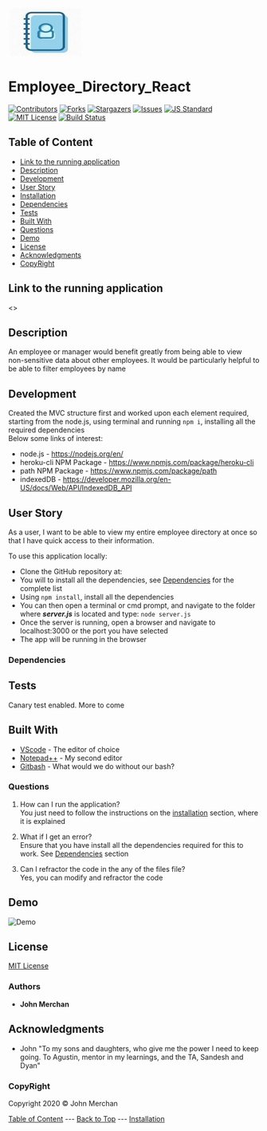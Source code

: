 <img src="https://github.com/johnnyboysydney/Employee_Directory_React/blob/master/employee_directory_react/public/logo.jpg" width="150" height="100">

# Employee_Directory_React

[contributors-shield]: https://img.shields.io/github/contributors/johnnyboysydney/Employee_Directory_React.svg?style=flat-square
[contributors-url]: https://github.com/johnnyboysydney/Employee_Directory_React/graphs/contributors
[forks-shield]: https://img.shields.io/github/forks/johnnyboysydney/Employee_Directory_React.svg?style=flat-square
[forks-url]: https://github.com/johnnyboysydney/Employee_Directory_React/network
[stars-shield]: https://img.shields.io/github/stars/johnnyboysydney/Employee_Directory_React.svg?style=flat-square
[stars-url]: https://github.com/johnnyboysydney/Employee_Directory_React/stargazers
[issues-shield]: https://img.shields.io/github/issues/johnnyboysydney/Employee_Directory_React.svg?style=flat-square
[issues-url]: https://github.com/johnnyboysydney/Employee_Directory_React/issues
[build-style-shield]: https://img.shields.io/badge/code%20style-standard-brightgreen.svg?style=flat
[build-style-url]: https://github.com/feross/standard
[license-shield]: https://img.shields.io/github/license/johnnyboysydney/Employee_Directory_React.svg?style=flat-square
[license-url]: http://choosealicense.com/licenses/mit/
[![Contributors][contributors-shield]][contributors-url] [![Forks][forks-shield]][forks-url] [![Stargazers][stars-shield]][stars-url] [![Issues][issues-shield]][issues-url] [![JS Standard][build-style-shield]][build-style-url] [![MIT License][license-shield]][license-url]
[![Build Status](https://travis-ci.com/johnnyboysydney/Employee_Directory_React.svg?branch=master)](https://travis-ci.com/johnnyboysydney/Employee_Directory_React)

## Table of Content

- [Link to the running application](#link-to-the-running-application)
- [Description](#description)
- [Development](#development)
- [User Story](#user-story)
- [Installation](#installation)
- [Dependencies](#dependencies)
- [Tests](#tests)
- [Built With](#built-with)
- [Questions](#questions)
- [Demo](#demo)
- [License](#license)
- [Acknowledgments](#acknowledgments)
- [CopyRight](#copyright)

## Link to the running application

<>

## Description

An employee or manager would benefit greatly from being able to view non-sensitive data about other employees. It would be particularly helpful to be able to filter employees by name  

## Development

Created the MVC structure first and worked upon each element required, starting from the node.js, using terminal and running ``npm i``, installing all the required dependencies  
Below some links of interest:

- node.js - <https://nodejs.org/en/>
- heroku-cli NPM Package - <https://www.npmjs.com/package/heroku-cli>
- path NPM Package - <https://www.npmjs.com/package/path>
- indexedDB - <https://developer.mozilla.org/en-US/docs/Web/API/IndexedDB_API>

## User Story

As a user, I want to be able to view my entire employee directory at once so that I have quick access to their information.

To use this application locally:

- Clone the GitHub repository at:
- You will to install all the dependencies, see [Dependencies](#dependencies) for the complete list
- Using ```npm install```, install all the dependencies
- You can then open a terminal or cmd prompt, and navigate to the folder where **_server.js_** is located and type: ``node server.js``
- Once the server is running, open a browser and navigate to localhost:3000 or the port you have selected
- The app will be running in the browser

### Dependencies

## Tests

Canary test enabled. More to come

## Built With

- [VScode](https://code.visualstudio.com/) - The editor of choice
- [Notepad++](https://notepad-plus-plus.org/) - My second editor
- [Gitbash](https://gitforwindows.org/) - What would we do without our bash?

### Questions

1. How can I run the application?  
You just need to follow the instructions on the [installation](#installation) section, where it is explained

2. What if I get an error?  
Ensure that you have install all the dependencies required for this to work. See [Dependencies](#dependencies) section

3. Can I refractor the code in the any of the files file?  
Yes, you can modify and refractor the code

## Demo

![Demo](./public/assets/demo/demo.gif)

## License

[MIT License](./LICENSE)

### Authors

- **John Merchan**

## Acknowledgments

- John "To my sons and daughters, who give me the power I need to keep going. To Agustin, mentor in my learnings, and the TA, Sandesh and Dyan"

### CopyRight

Copyright 2020 &copy; John Merchan

[Table of Content](#Table-of-Content) --- [Back to Top](#Online-Offline_BudgetTrackers ) --- [Installation](#Installation)
